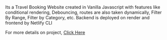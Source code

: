 Its a Travel Booking Website created in Vanilla Javascript with features like conditional rendering, Debouncing, routes are also taken dynamically, Filter By Range, Filter by Category, etc.
Backend is deployed on render and frontend by Netlify CLI

For more details on project, 
[Click Here][my-Link]



[my-Link]:  https://www.crio.do/learn/portfolio/jeevraj-vjti/ME_QTRIPDYNAMIC


